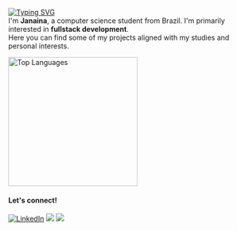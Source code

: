 
<a href="https://git.io/typing-svg"><img src="https://readme-typing-svg.demolab.com?font=Fira+Code&pause=1000&color=48ACF0&random=false&width=400&height=30&lines=Hello+there" alt="Typing SVG" /></a> <br>
I'm **Janaina**, a computer science student from Brazil. I'm primarily interested in **fullstack development**.<br>
Here you can find some of my projects aligned with my studies and personal interests.
<p></p>
<p></p>

 <img src="https://github-readme-stats.vercel.app/api/top-langs/?username=jwnaina&layout=compact&theme=github_dark" alt="Top Languages" width="260px">

#### Let's connect!
[<img alt="LinkedIn" src="https://img.shields.io/badge/LinkedIn-%230E76A8.svg?&style=for-the-badge&logo=LinkedIn&logoColor=white" />](https://linkedin.com/in/janavasconcelos)
[<img src="https://img.shields.io/badge/Gmail-D14836?style=for-the-badge&logo=gmail&logoColor=white"/>](mailto:jwnainavieira@gmail.com)
[<img src="https://img.shields.io/badge/Instagram-%23E4405F.svg?style=for-the-badge&logo=Instagram&logoColor=white"/>](https://www.instagram.com/jwnaina/)

